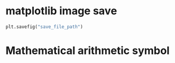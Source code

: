 # matplotlib image save

```python
plt.savefig("save_file_path")
```

# Mathematical arithmetic symbol
